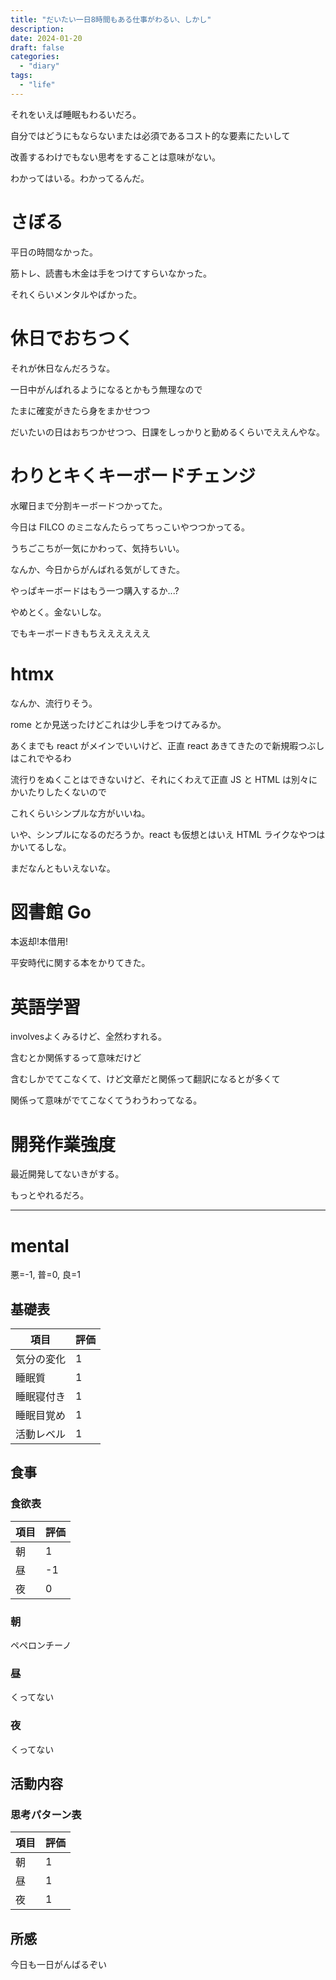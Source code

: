 ```yaml
---
title: "だいたい一日8時間もある仕事がわるい、しかし"
description:
date: 2024-01-20
draft: false
categories:
  - "diary"
tags:
  - "life"
---
```


それをいえば睡眠もわるいだろ。

自分ではどうにもならないまたは必須であるコスト的な要素にたいして

改善するわけでもない思考をすることは意味がない。

わかってはいる。わかってるんだ。

# さぼる

平日の時間なかった。

筋トレ、読書も木金は手をつけてすらいなかった。

それくらいメンタルやばかった。

# 休日でおちつく

それが休日なんだろうな。

一日中がんばれるようになるとかもう無理なので

たまに確変がきたら身をまかせつつ

だいたいの日はおちつかせつつ、日課をしっかりと勤めるくらいでええんやな。

# わりとキくキーボードチェンジ

水曜日まで分割キーボードつかってた。

今日は FILCO のミニなんたらってちっこいやつつかってる。

うちごこちが一気にかわって、気持ちいい。

なんか、今日からがんばれる気がしてきた。

やっぱキーボードはもう一つ購入するか...?

やめとく。金ないしな。

でもキーボードきもちええええええ

# htmx

なんか、流行りそう。

rome とか見送ったけどこれは少し手をつけてみるか。

あくまでも react がメインでいいけど、正直 react あきてきたので新規暇つぶしはこれでやるわ

流行りをぬくことはできないけど、それにくわえて正直 JS と HTML は別々にかいたりしたくないので

これくらいシンプルな方がいいね。

いや、シンプルになるのだろうか。react も仮想とはいえ HTML ライクなやつはかいてるしな。

まだなんともいえないな。

# 図書館 Go

本返却!本借用!

平安時代に関する本をかりてきた。

# 英語学習

involvesよくみるけど、全然わすれる。

含むとか関係するって意味だけど

含むしかでてこなくて、けど文章だと関係って翻訳になるとが多くて

関係って意味がでてこなくてうわうわってなる。

# 開発作業強度

最近開発してないきがする。

もっとやれるだろ。

---

# mental

悪=-1, 普=0, 良=1

## 基礎表

| 項目       | 評価 |
| ---------- | ---- |
| 気分の変化 | 1    |
| 睡眠質     | 1    |
| 睡眠寝付き | 1    |
| 睡眠目覚め | 1    |
| 活動レベル | 1    |

## 食事

### 食欲表

| 項目 | 評価 |
| ---- | ---- |
| 朝   | 1    |
| 昼   | -1   |
| 夜   | 0    |

### 朝

ペペロンチーノ

### 昼

くってない

### 夜

くってない

## 活動内容

### 思考パターン表

| 項目 | 評価 |
| ---- | ---- |
| 朝   | 1    |
| 昼   | 1    |
| 夜   | 1    |

## 所感

今日も一日がんばるぞい
